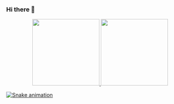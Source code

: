 ### Hi there 👋

<div align="center">
  <a href="https://github.com/arthurx17">
  <img height="180em" src="https://github-readme-stats.vercel.app/api?username=arthurx17&show_icons=true&theme=dark&include_all_commits=true&count_private=true"/>
  <img height="180em" src="https://github-readme-stats.vercel.app/api/top-langs/?username=arthurx17&layout=compact&langs_count=7&theme=dark"/>
</div>


![Snake animation](https://github.com/arthurx17/arthurx17/blob/output/github-contribution-grid-snake.svg)
 
</div>
